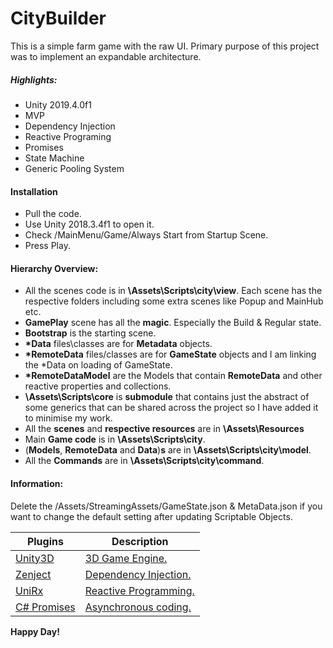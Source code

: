 # CityBuilder

This is a simple farm game with the raw UI. Primary purpose of this project was to implement an expandable architecture. 

##### Highlights:
  - Unity 2019.4.0f1
  - MVP
  - Dependency Injection
  - Reactive Programing
  - Promises
  - State Machine
  - Generic Pooling System

#### Installation
  - Pull the code.
  - Use Unity 2018.3.4f1 to open it.
  - Check /MainMenu/Game/Always Start from Startup Scene.
  - Press Play.

#### Hierarchy Overview:
  - All the scenes code is in __\Assets\Scripts\city\view__. Each scene has the respective folders including some extra scenes like Popup and MainHub etc.
  - __GamePlay__ scene has all the __magic__. Especially the Build & Regular state.
  - __Bootstrap__ is the starting scene.
  - __*Data__ files\classes are for __Metadata__ objects.
  - __*RemoteData__ files/classes are for __GameState__ objects and I am linking the *Data on loading of GameState.
  - __*RemoteDataModel__ are the Models that contain __RemoteData__ and other reactive properties and collections.
  - __\Assets\Scripts\core__ is __submodule__ that contains just the abstract of some generics that can be shared across the project so I have added it to minimise my work.
  - All the __scenes__ and __respective resources__ are in __\Assets\Resources__
  - Main __Game code__ is in __\Assets\Scripts\city__.
  - (__Models__, __RemoteData__ and __Data__)__s__ are in __\Assets\Scripts\city\model__.
  - All the __Commands__ are in   __\Assets\Scripts\city\command__.


#### Information:
Delete the /Assets/StreamingAssets/GameState.json & MetaData.json if you want to change the default setting after updating Scriptable Objects.


| Plugins | Description |
| ------ | ------ |
|[Unity3D] | [3D Game Engine.][GE]|
| [Zenject] | [Dependency Injection.][DE] |
| [UniRx] | [Reactive Programming.][RP] |
| [C# Promises] | [Asynchronous coding.][AC] |


**Happy Day!**

[//]: # (These are reference links used in the body of this note and get stripped out when the markdown processor does its job. There is no need to format nicely because it shouldn't be seen. Thanks SO - http://stackoverflow.com/questions/4823468/store-comments-in-markdown-syntax)


   [Unity3D]: <https://unity3d.com/unity/whats-new/unity-2019.4.0>
   [Zenject]: < https://github.com/svermeulen/Zenject>
   [UniRx]: <https://github.com/neuecc/UniRx>
   [C# Promises]: <https://github.com/Real-Serious-Games/C-Sharp-Promise>
   [Spine]: <http://esotericsoftware.com/>

   [GE]: <https://en.wikipedia.org/wiki/Game_engine>
   [DE]: <https://en.wikipedia.org/wiki/Dependency_injection>
   [RP]: <https://en.wikipedia.org/wiki/Reactive_programming>
   [AC]: <http://www.what-could-possibly-go-wrong.com/promises-for-game-development/#introduction-to-promises>
   [SP]: <http://esotericsoftware.com/blog>

